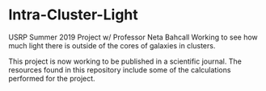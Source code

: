 # Intra-Cluster-Light
USRP Summer 2019 Project w/ Professor Neta Bahcall
Working to see how much light there is outside of the cores of galaxies in clusters.

This project is now working to be published in a scientific journal. The resources found in this repository include some of the calculations performed for the project.
